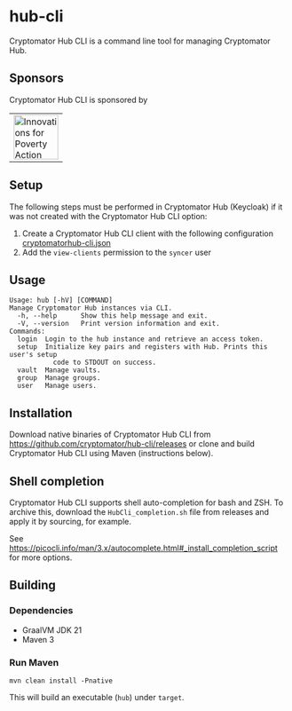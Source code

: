 # hub-cli

Cryptomator Hub CLI is a command line tool for managing Cryptomator Hub.

## Sponsors

Cryptomator Hub CLI is sponsored by

<table>
  <tbody>
    <tr>
      <td><a href="https://poverty-action.org/"><img src="" alt="Innovations for Poverty Action" height="80" class=""></a></td>
    </tr>
  </tbody>
</table>

## Setup

The following steps must be performed in Cryptomator Hub (Keycloak) if it was not created with the Cryptomator Hub CLI option:

1. Create a Cryptomator Hub CLI client with the following configuration [cryptomatorhub-cli.json](https://github.com/cryptomator/hub-cli/files/13362616/cryptomatorhub-cli.json)
2. Add the `view-clients` permission to the `syncer` user

## Usage

```
Usage: hub [-hV] [COMMAND]
Manage Cryptomator Hub instances via CLI.
  -h, --help      Show this help message and exit.
  -V, --version   Print version information and exit.
Commands:
  login  Login to the hub instance and retrieve an access token.
  setup  Initialize key pairs and registers with Hub. Prints this user's setup
           code to STDOUT on success.
  vault  Manage vaults.
  group  Manage groups.
  user   Manage users.
```

## Installation

Download native binaries of Cryptomator Hub CLI from https://github.com/cryptomator/hub-cli/releases or clone and build Cryptomator Hub CLI using Maven (instructions below).

## Shell completion

Cryptomator Hub CLI supports shell auto-completion for bash and ZSH. To archive this, download the `HubCli_completion.sh` file from releases and apply it by sourcing, for example.

See https://picocli.info/man/3.x/autocomplete.html#_install_completion_script for more options.

## Building

### Dependencies

* GraalVM JDK 21
* Maven 3

### Run Maven

```
mvn clean install -Pnative
```

This will build an executable (`hub`) under `target`.

